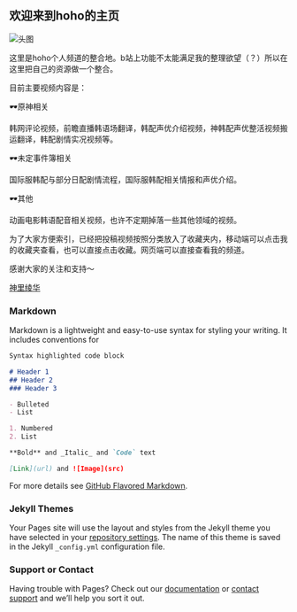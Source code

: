 ## 欢迎来到hoho的主页


![头图](https://i0.hdslb.com/bfs/album/6707746174ed16bf7f6dfc085a434325452ec354.jpg@1036w.webp)


这里是hoho个人频道的整合地。b站上功能不太能满足我的整理欲望（？）所以在这里把自己的资源做一个整合。

目前主要视频内容是：

🕶原神相关

韩网评论视频，前瞻直播韩语场翻译，韩配声优介绍视频，神韩配声优整活视频搬运翻译，韩配剧情实况视频等。

🕶未定事件簿相关

国际服韩配与部分日配剧情流程，国际服韩配相关情报和声优介绍。

🕶其他

动画电影韩语配音相关视频，也许不定期掉落一些其他领域的视频。


为了大家方便索引，已经把投稿视频按照分类放入了收藏夹内，移动端可以点击我的收藏夹查看，也可以直接点击收藏。网页端可以直接查看我的频道。

感谢大家的关注和支持～


[神里绫华](>原神本地化观察日记>角色视频>神里绫华)

### Markdown

Markdown is a lightweight and easy-to-use syntax for styling your writing. It includes conventions for

```markdown
Syntax highlighted code block

# Header 1
## Header 2
### Header 3

- Bulleted
- List

1. Numbered
2. List

**Bold** and _Italic_ and `Code` text

[Link](url) and ![Image](src)
```

For more details see [GitHub Flavored Markdown](https://guides.github.com/features/mastering-markdown/).

### Jekyll Themes

Your Pages site will use the layout and styles from the Jekyll theme you have selected in your [repository settings](https://github.com/whereishoho/whereishoho.github.io/settings/pages). The name of this theme is saved in the Jekyll `_config.yml` configuration file.

### Support or Contact

Having trouble with Pages? Check out our [documentation](https://docs.github.com/categories/github-pages-basics/) or [contact support](https://support.github.com/contact) and we’ll help you sort it out.
